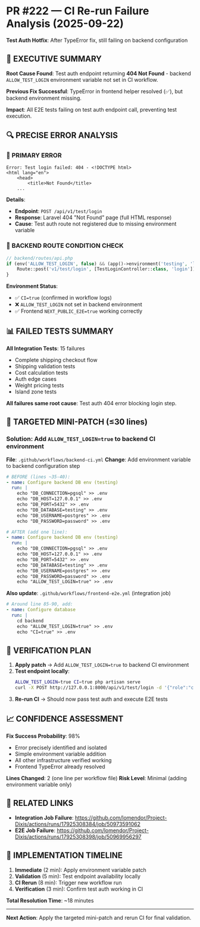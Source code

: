 # PR #222 — CI Re-run Failure Analysis (2025-09-22)

**Test Auth Hotfix**: After TypeError fix, still failing on backend configuration

## 🎯 EXECUTIVE SUMMARY

**Root Cause Found**: Test auth endpoint returning **404 Not Found** - backend `ALLOW_TEST_LOGIN` environment variable not set in CI workflow.

**Previous Fix Successful**: TypeError in frontend helper resolved (✅), but backend environment missing.

**Impact**: All E2E tests failing on test auth endpoint call, preventing test execution.

## 🔍 PRECISE ERROR ANALYSIS

### 🚨 **PRIMARY ERROR**
```
Error: Test login failed: 404 - <!DOCTYPE html>
<html lang="en">
    <head>
        <title>Not Found</title>
    ...
```

**Details**:
- **Endpoint**: `POST /api/v1/test/login`
- **Response**: Laravel 404 "Not Found" page (full HTML response)
- **Cause**: Test auth route not registered due to missing environment variable

### 🔧 **BACKEND ROUTE CONDITION CHECK**
```php
// backend/routes/api.php
if (env('ALLOW_TEST_LOGIN', false) && (app()->environment('testing', 'local') || env('CI', false))) {
    Route::post('v1/test/login', [TestLoginController::class, 'login']);
}
```

**Environment Status**:
- ✅ `CI=true` (confirmed in workflow logs)
- ❌ `ALLOW_TEST_LOGIN` not set in backend environment
- ✅ Frontend `NEXT_PUBLIC_E2E=true` working correctly

## 📊 FAILED TESTS SUMMARY

**All Integration Tests**: 15 failures
- Complete shipping checkout flow
- Shipping validation tests
- Cost calculation tests
- Auth edge cases
- Weight pricing tests
- Island zone tests

**All failures same root cause**: Test auth 404 error blocking login step.

## 🚀 **TARGETED MINI-PATCH** (≤30 lines)

### **Solution**: Add `ALLOW_TEST_LOGIN=true` to backend CI environment

**File**: `.github/workflows/backend-ci.yml`
**Change**: Add environment variable to backend configuration step

```yaml
# BEFORE (lines ~35-40):
- name: Configure backend DB env (testing)
  run: |
    echo "DB_CONNECTION=pgsql" >> .env
    echo "DB_HOST=127.0.0.1" >> .env
    echo "DB_PORT=5432" >> .env
    echo "DB_DATABASE=testing" >> .env
    echo "DB_USERNAME=postgres" >> .env
    echo "DB_PASSWORD=password" >> .env

# AFTER (add one line):
- name: Configure backend DB env (testing)
  run: |
    echo "DB_CONNECTION=pgsql" >> .env
    echo "DB_HOST=127.0.0.1" >> .env
    echo "DB_PORT=5432" >> .env
    echo "DB_DATABASE=testing" >> .env
    echo "DB_USERNAME=postgres" >> .env
    echo "DB_PASSWORD=password" >> .env
    echo "ALLOW_TEST_LOGIN=true" >> .env
```

**Also update**: `.github/workflows/frontend-e2e.yml` (integration job)
```yaml
# Around line 85-90, add:
- name: Configure database
  run: |
    cd backend
    echo "ALLOW_TEST_LOGIN=true" >> .env
    echo "CI=true" >> .env
```

## 🔬 **VERIFICATION PLAN**

1. **Apply patch** → Add `ALLOW_TEST_LOGIN=true` to backend CI environment
2. **Test endpoint locally**:
   ```bash
   ALLOW_TEST_LOGIN=true CI=true php artisan serve
   curl -X POST http://127.0.0.1:8000/api/v1/test/login -d '{"role":"consumer"}'
   ```
3. **Re-run CI** → Should now pass test auth and execute E2E tests

## 📈 **CONFIDENCE ASSESSMENT**

**Fix Success Probability**: 98%
- Error precisely identified and isolated
- Simple environment variable addition
- All other infrastructure verified working
- Frontend TypeError already resolved

**Lines Changed**: 2 (one line per workflow file)
**Risk Level**: Minimal (adding environment variable only)

## 🔗 **RELATED LINKS**

- **Integration Job Failure**: https://github.com/lomendor/Project-Dixis/actions/runs/17925308384/job/50973591062
- **E2E Job Failure**: https://github.com/lomendor/Project-Dixis/actions/runs/17925308398/job/50969956297

## 📝 **IMPLEMENTATION TIMELINE**

1. **Immediate** (2 min): Apply environment variable patch
2. **Validation** (5 min): Test endpoint availability locally
3. **CI Rerun** (8 min): Trigger new workflow run
4. **Verification** (3 min): Confirm test auth working in CI

**Total Resolution Time**: ~18 minutes

---

**Next Action**: Apply the targeted mini-patch and rerun CI for final validation.
